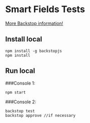 # Smart Fields Tests

[More Backstop information!](https://github.com/garris/BackstopJS)

## Install local

```
npm install -g backstopjs
npm install
```

## Run local

###Console 1:

```
npm start
```

###Console 2:

```
backstop test
backstop approve //if necessary
```

